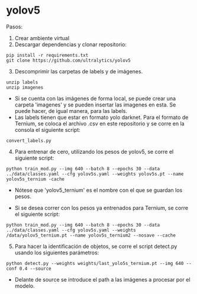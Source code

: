 # yolov5

Pasos:

1. Crear ambiente virtual
2. Descargar dependencias y clonar repositorio:

```
pip install -r requirements.txt
git clone https://github.com/ultralytics/yolov5
```

3. Descomprimir las carpetas de labels y de imágenes.

```
unzip labels
unzip imagenes
```

- Si se cuenta con las imágenes de forma local, se puede crear una carpeta 'imagenes' y se pueden insertar las imagenes en esta. Se puede hacer, de igual manera, para las labels.
- Las labels tienen que estar en formato yolo darknet. Para el formato de Ternium, se coloca el archivo .csv en este repositorio y se corre en la consola el siguiente script:

```
convert_labels.py
```

4. Para entrenar de cero, utilizando los pesos de yolov5, se corre el siguiente script:
 
 ```
 python train_mod.py --img 640 --batch 8 --epochs 30 --data ../data/classes.yaml --cfg yolov5s.yaml --weights yolov5s.pt --name yolov5s_ternium -cache
 ```

- Nótese que 'yolov5_ternium' es el nombre con el que se guardan los pesos. 

- Si se desea correr con los pesos ya entrenados para Ternium, se corre el siguiente script:

```
python train_mod.py --img 640 --batch 8 --epochs 30 --data ../data/classes.yaml --cfg yolov5s.yaml --weights /data/yolov5_ternium.pt --name yolov5s_ternium2 --nosave --cache
```

5. Para hacer la identificación de objetos, se corre el script detect.py usando los siguientes parámetros:
```
python detect.py --weights weights/last_yolo5s_ternium.pt --img 640 --conf 0.4 --source 
```

- Delante de source se introduce el path a las imágenes a procesar por el modelo.
